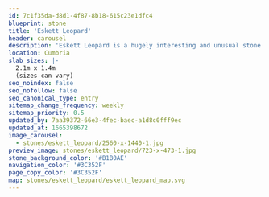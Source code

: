 ```yaml
---
id: 7c1f35da-d8d1-4f87-8b18-615c23e1dfc4
blueprint: stone
title: 'Eskett Leopard'
header: carousel
description: 'Eskett Leopard is a hugely interesting and unusual stone with its white veins threading their way through the brown mottles and silvery incursions, whilst others crisscross across the face of the stone. This is a very distinctive ‘marble’ and its rarity is exemplified in its popularity.'
location: Cumbria
slab_sizes: |-
  2.1m x 1.4m
  (sizes can vary)
seo_noindex: false
seo_nofollow: false
seo_canonical_type: entry
sitemap_change_frequency: weekly
sitemap_priority: 0.5
updated_by: 7aa39372-66e3-4fec-baec-a1d8c0fff9ec
updated_at: 1665398672
image_carousel:
  - stones/eskett_leopard/2560-x-1440-1.jpg
preview_image: stones/eskett_leopard/723-x-473-1.jpg
stone_background_color: '#B1B0AE'
navigation_color: '#3C352F'
page_copy_color: '#3C352F'
map: stones/eskett_leopard/eskett_leopard_map.svg
---
```

